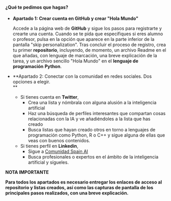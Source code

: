 #### ¿Qué te pedimos que hagas?

- **Apartado 1: Crear cuenta en GitHub y crear "Hola Mundo"**  
      
	Accede a la página web de  **GitHub**  y sigue los pasos para registrarte y crearte una cuenta. Cuando se te pida que especifiques si eres alumno o profesor, pulsa en la opción que aparece en la parte inferior de la pantalla "skip personalization". Tras concluir el proceso de registro, crea tu primer  **repositorio**, incluyendo, de momento, un archivo Readme en el que añadas, con lenguaje de marcación, una breve explicación de la tarea, y un archivo sencillo "Hola Mundo" en el  **lenguaje de programación**  **Python**.

-   **Apartado 2: Conectar con la comunidad en redes sociales. Dos opciones a elegir.  
    **
    -   Si tienes cuenta en  **Twitter**,
        -   Crea una lista y nómbrala con alguna alusión a la inteligencia artificial
        -   Haz una búsqueda de perfiles interesantes que compartan cosas relacionadas con la  IA  y ve añadiéndoles a la lista que has creado
        -   Busca listas que hayan creado otros en torno a lenguajes de programación como Python, R o C++ y sigue alguna de ellas que veas con buenos contenidos.
    -   Si tienes perfil en  **Linkedin**,
        -   Sigue a  [Comunidad Spain AI](https://www.linkedin.com/company/spainai/?originalSubdomain=es "Acceder a linkedin de la Comunidad Spain AI (Se abre en una nueva ventana)")
        -   Busca profesionales o expertos en el ámbito de la inteligencia artificial y sígueles.

**NOTA IMPORTANTE**

**Para todos los apartados **es necesario entregar los enlaces de acceso al repositorio y listas creados, así como las capturas de pantalla de los principales pasos realizados, con una breve explicación.****
